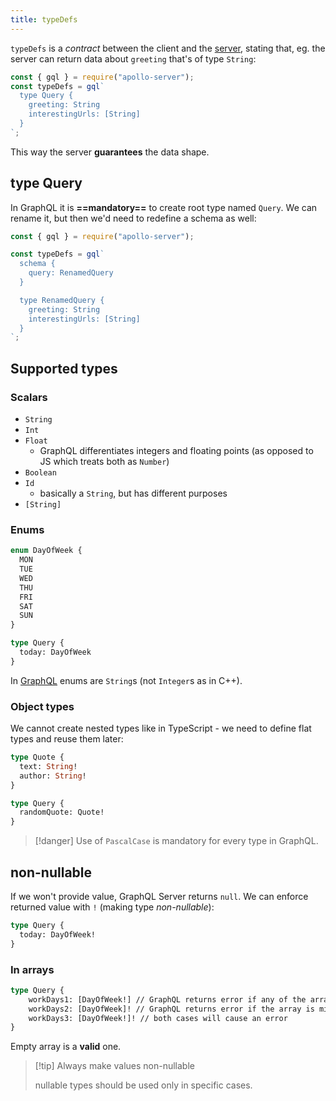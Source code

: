 ```yaml
---
title: typeDefs
---
```


`typeDefs` is a _contract_ between the client and the [server](/knowledge/graph-ql/server.md), stating that, eg. the server can return data about `greeting` that's of type `String`:

```js
const { gql } = require("apollo-server");
const typeDefs = gql`
  type Query {
    greeting: String
    interestingUrls: [String]
  }
`;
```

This way the server **guarantees** the data shape.

## type Query

In GraphQL it is **==mandatory==** to create root type named `Query`. We can rename it, but then we'd need to redefine a schema as well:

```js
const { gql } = require("apollo-server");

const typeDefs = gql`
  schema {
    query: RenamedQuery
  }

  type RenamedQuery {
    greeting: String
    interestingUrls: [String]
  }
`;
```

## Supported types

### Scalars

- `String`
- `Int`
- `Float`
  - GraphQL differentiates integers and floating points (as opposed to JS which treats both as `Number`)
- `Boolean`
- `Id`
  - basically a `String`, but has different purposes
- `[String]`

### Enums

```graphql
enum DayOfWeek {
  MON
  TUE
  WED
  THU
  FRI
  SAT
  SUN
}

type Query {
  today: DayOfWeek
}
```

In [GraphQL](/knowledge/graph-ql/graph-ql.md) enums are `String`s (not `Integer`s as in C++).

### Object types

We cannot create nested types like in TypeScript - we need to define flat types and reuse them later:

```graphql
type Quote {
  text: String!
  author: String!
}

type Query {
  randomQuote: Quote!
}
```

> [!danger] Use of `PascalCase` is mandatory for every type in GraphQL.

## non-nullable

If we won't provide value, GraphQL Server returns `null`. We can enforce returned value with `!` (making type _non-nullable_):

```graphql
type Query {
  today: DayOfWeek!
}
```

### In arrays

```graphql
type Query {
	workDays1: [DayOfWeek!] // GraphQL returns error if any of the array elements is `null`
	workDays2: [DayOfWeek]! // GraphQL returns error if the array is missing
	workDays3: [DayOfWeek!]! // both cases will cause an error
}

```

Empty array is a **valid** one.

> [!tip] Always make values non-nullable
>
> nullable types should be used only in specific cases.

